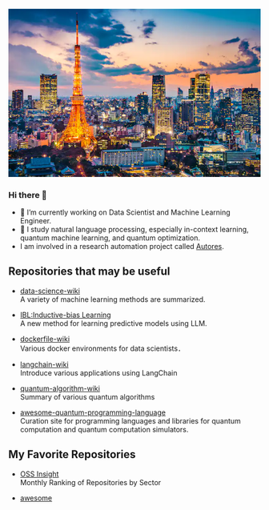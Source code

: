 ![logo](image/tokyo_yakei.png)  

### Hi there 👋

- 🔭 I’m currently working on Data Scientist and Machine Learning Engineer.
- 🌱 I study natural language processing, especially in-context learning, quantum machine learning, and quantum optimization. 
- I am involved in a research automation project called [Autores](https://sites.google.com/view/automated-research/home?authuser=0).


## Repositories that may be useful
- [data-science-wiki](https://github.com/fuyu-quant/data-science-wiki)  
  A variety of machine learning methods are summarized.

- [IBL:Inductive-bias Learning](https://github.com/fuyu-quant/IBLM)  
  A new method for learning predictive models using LLM.
  
- [dockerfile-wiki](https://github.com/fuyu-quant/dockerfile-for-data-scientists)  
  Various docker environments for data scientists．

- [langchain-wiki](https://github.com/fuyu-quant/langchain)  
  Introduce various applications using LangChain

- [quantum-algorithm-wiki](https://github.com/fuyu-quant/langchain)  
  Summary of various quantum algorithms

- [awesome-quantum-programming-language](https://github.com/fuyu-quant/awesome-quantum-programming-languages)  
  Curation site for programming languages and libraries for quantum computation and quantum computation simulators.
  

## My Favorite Repositories
- [OSS Insight](https://ossinsight.io/collections/)  
  Monthly Ranking of Repositories by Sector

- [awesome](https://github.com/sindresorhus/awesome)  
  



<!--
**fuyu-quant/fuyu-quant** is a ✨ _special_ ✨ repository because its `README.md` (this file) appears on your GitHub profile.

Here are some ideas to get you started:

- 🔭 I’m currently working on ...
- 🌱 I’m currently learning ...
- 👯 I’m looking to collaborate on ...
- 🤔 I’m looking for help with ...
- 💬 Ask me about ...
- 📫 How to reach me: ...
- 😄 Pronouns: ...
- ⚡ Fun fact: ...
-->

